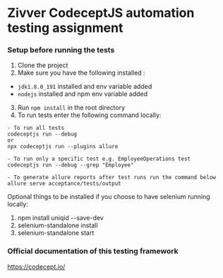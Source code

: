 # Zivver CodeceptJS automation testing assignment

### Setup before running the tests
1. Clone the project
2. Make sure you have the following installed :
- `jdk1.8.0_191` installed and env variable added
- `nodejs` installed and npm env variable added

3. Run `npm install` in the root directory
4. To run tests enter the following command locally:
```
- To run all tests 
codeceptjs run --debug
or  
npx codeceptjs run --plugins allure

- To run only a specific test e.g. EmployeeOperations test
codeceptjs run --debug --grep "Employee"

- To generate allure reports after test runs run the command below
allure serve acceptance/tests/output

```

Optional things to be installed if you choose to have selenium running locally:

1. npm install uniqid --save-dev
2. selenium-standalone install
3. selenium-standalone start

### Official documentation of this testing framework

https://codecept.io/  